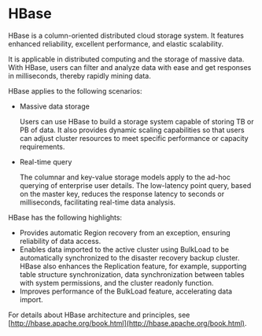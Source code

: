 # HBase<a name="EN-US_TOPIC_0125375664"></a>

HBase is a column-oriented distributed cloud storage system. It features enhanced reliability, excellent performance, and elastic scalability.

It is applicable in distributed computing and the storage of massive data. With HBase, users can filter and analyze data with ease and get responses in milliseconds, thereby rapidly mining data.

HBase applies to the following scenarios:

-   Massive data storage

    Users can use HBase to build a storage system capable of storing TB or PB of data. It also provides dynamic scaling capabilities so that users can adjust cluster resources to meet specific performance or capacity requirements.

-   Real-time query

    The columnar and key-value storage models apply to the ad-hoc querying of enterprise user details. The low-latency point query, based on the master key, reduces the response latency to seconds or milliseconds, facilitating real-time data analysis.


HBase has the following highlights:

-   Provides automatic Region recovery from an exception, ensuring reliability of data access.
-   Enables data imported to the active cluster using BulkLoad to be automatically synchronized to the disaster recovery backup cluster. HBase also enhances the Replication feature, for example, supporting table structure synchronization, data synchronization between tables with system permissions, and the cluster readonly function.
-   Improves performance of the BulkLoad feature, accelerating data import.

For details about HBase architecture and principles, see  [http://hbase.apache.org/book.html](http://hbase.apache.org/book.html).

